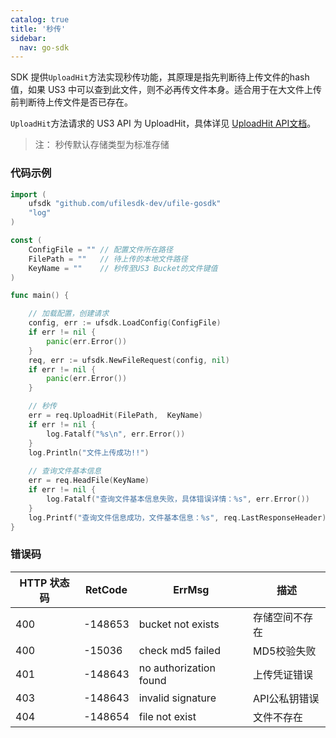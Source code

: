 ```yaml
---
catalog: true  
title: '秒传'
sidebar:
  nav: go-sdk
---
```

SDK 提供`UploadHit`方法实现秒传功能，其原理是指先判断待上传文件的hash值，如果 US3 中可以查到此文件，则不必再传文件本身。适合用于在大文件上传前判断待上传文件是否已存在。

`UploadHit`方法请求的 US3 API 为 UploadHit，具体详见 [UploadHit API文档](https://docs.ucloud.cn/api/ufile-api/upload_hit)。

> 注： 秒传默认存储类型为标准存储

### 代码示例

<div class="copyable" markdown="1">

```go
import (
	ufsdk "github.com/ufilesdk-dev/ufile-gosdk"
	"log"
)

const (
	ConfigFile = "" // 配置文件所在路径
	FilePath = ""	// 待上传的本地文件路径
	KeyName = ""	// 秒传至US3 Bucket的文件键值
)

func main() {

	// 加载配置，创建请求
	config, err := ufsdk.LoadConfig(ConfigFile)
	if err != nil {
		panic(err.Error())
	}
	req, err := ufsdk.NewFileRequest(config, nil)
	if err != nil {
		panic(err.Error())
	}

	// 秒传
	err = req.UploadHit(FilePath,  KeyName)
	if err != nil {
		log.Fatalf("%s\n", err.Error())
	}
	log.Println("文件上传成功!!")
	
	// 查询文件基本信息
	err = req.HeadFile(KeyName)
	if err != nil {
		log.Fatalf("查询文件基本信息失败，具体错误详情：%s", err.Error())
	}
	log.Printf("查询文件信息成功，文件基本信息：%s", req.LastResponseHeader)
}
```
</div>

### 错误码

| HTTP 状态码 | RetCode | ErrMsg                 | 描述                                |
| ----------- | ------- | ---------------------- | ----------------------------------- |
| 400         | -148653 | bucket not exists      | 存储空间不存在                      |
| 400         | -15036  | check md5 failed       | MD5校验失败                         |
| 401         | -148643 | no authorization found | 上传凭证错误                        |
| 403         | -148643 | invalid signature      | API公私钥错误				   |
| 404         | -148654 | file not exist         | 文件不存在                        |




